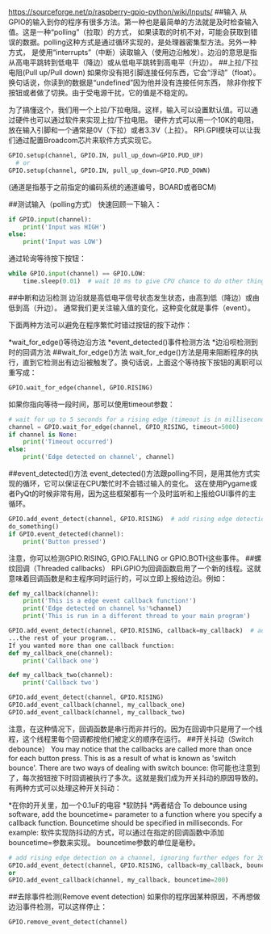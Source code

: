 https://sourceforge.net/p/raspberry-gpio-python/wiki/Inputs/
##输入
从GPIO的输入到你的程序有很多方法。第一种也是最简单的方法就是及时检查输入值。这是一种“polling”（拉取）的方式，
如果读取的时机不对，可能会获取到错误的数据。polling这种方式是通过循环实现的，是处理器密集型方法。另外一种方式，
是使用“interrupts”（中断）读取输入（使用边沿触发）。边沿的意思是指从高电平跳转到低电平（降边）或从低电平跳转到高电平（升边）。
##上拉/下拉电阻(Pull up/Pull down)
如果你没有把引脚连接任何东西，它会“浮动”（float）。换句话说，你读到的数据是“undefined”因为他并没有连接任何东西，
除非你按下按钮或者做了切换。由于受电源干扰，它的值是不稳定的。

为了搞懂这个，我们用一个上拉/下拉电阻。这样，输入可以设置默认值。可以通过硬件也可以通过软件来实现上拉/下拉电阻。
硬件方式可以用一个10K的电阻，放在输入引脚和一个通常是0V（下拉）或者3.3V（上拉）。
RPi.GPI模块可以让我们通过配置Broadcom芯片来软件方式实现它。

```python
GPIO.setup(channel, GPIO.IN, pull_up_down=GPIO.PUD_UP)
  # or
GPIO.setup(channel, GPIO.IN, pull_up_down=GPIO.PUD_DOWN)
```
(通道是指基于之前指定的编码系统的通道编号，BOARD或者BCM)

##测试输入（polling方式）
快速回顾一下输入：
```python
if GPIO.input(channel):
    print('Input was HIGH')
else:
    print('Input was LOW')
```
通过轮询等待按下按钮：
```python
while GPIO.input(channel) == GPIO.LOW:
    time.sleep(0.01)  # wait 10 ms to give CPU chance to do other things
```
##中断和边沿检测
边沿就是高低电平信号状态发生状态，由高到低（降边）或由低到高（升边）。
通常我们更关注输入值的变化，这种变化就是事件（event）。

下面两种方法可以避免在程序繁忙时错过按钮的按下动作：

*wait_for_edge()等待边沿方法
*event_detected()事件检测方法
*边沿呗检测到时的回调方法
##wait_for_edge()方法
wait_for_edge()方法是用来阻断程序的执行，直到它检测出有边沿被触发了。换句话说，上面这个等待按下按钮的离职可以重写成：
```python
GPIO.wait_for_edge(channel, GPIO.RISING)
```
如果你指向等待一段时间，那可以使用timeout参数：
```python
# wait for up to 5 seconds for a rising edge (timeout is in milliseconds)
channel = GPIO.wait_for_edge(channel, GPIO_RISING, timeout=5000)
if channel is None:
    print('Timeout occurred')
else:
    print('Edge detected on channel', channel)
```
##event_detected()方法
event_detected()方法跟polling不同，是用其他方式实现的循环，它可以保证在CPU繁忙时不会错过输入的变化。
这在使用Pygame或者PyQt的时候非常有用，因为这些框架都有一个及时监听和上报给GUI事件的主循环。
```python
GPIO.add_event_detect(channel, GPIO.RISING)  # add rising edge detection on a channel
do_something()
if GPIO.event_detected(channel):
    print('Button pressed')
```

注意，你可以检测GPIO.RISING, GPIO.FALLING or GPIO.BOTH这些事件。
##螺纹回调（Threaded callbacks）
RPi.GPIO为回调函数启用了一个新的线程。这就意味着回调函数是和主程序同时运行的，可以立即上报给边沿。例如：
```python
def my_callback(channel):
    print('This is a edge event callback function!')
    print('Edge detected on channel %s'%channel)
    print('This is run in a different thread to your main program')

GPIO.add_event_detect(channel, GPIO.RISING, callback=my_callback)  # add rising edge detection on a channel
...the rest of your program...
If you wanted more than one callback function:
def my_callback_one(channel):
    print('Callback one')

def my_callback_two(channel):
    print('Callback two')

GPIO.add_event_detect(channel, GPIO.RISING)
GPIO.add_event_callback(channel, my_callback_one)
GPIO.add_event_callback(channel, my_callback_two)
```
注意，在这种情况下，回调函数是串行而非并行的。因为在回调中只是用了一个线程，这个线程里每个回调都按他们被定义的顺序在运行。
##开关抖动（Switch debounce）
You may notice that the callbacks are called more than once for each button press. This is as a result of what is known as 'switch bounce'. There are two ways of dealing with switch bounce:
你可能也注意到了，每次按钮按下时回调被执行了多次。这就是我们成为开关抖动的原因导致的。
有两种方式可以处理这种开关抖动：

*在你的开关里，加一个0.1uF的电容
*软防抖
*两者结合
To debounce using software, add the bouncetime= parameter to a function where you specify a callback function. Bouncetime should be specified in milliseconds. For example:
软件实现防抖动的方式，可以通过在指定的回调函数中添加bouncetime=参数来实现。
bouncetime参数的单位是毫秒。
```python
# add rising edge detection on a channel, ignoring further edges for 200ms for switch bounce handling
GPIO.add_event_detect(channel, GPIO.RISING, callback=my_callback, bouncetime=200)
or
GPIO.add_event_callback(channel, my_callback, bouncetime=200)
```
##去除事件检测(Remove event detection)
如果你的程序因某种原因，不再想做边沿事件检测，可以这样停止：
```python
GPIO.remove_event_detect(channel)
```
